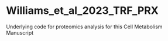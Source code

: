 # Williams_et_al_2023_TRF_PRX
Underlying code for proteomics analysis for this Cell Metabolism Manuscript
